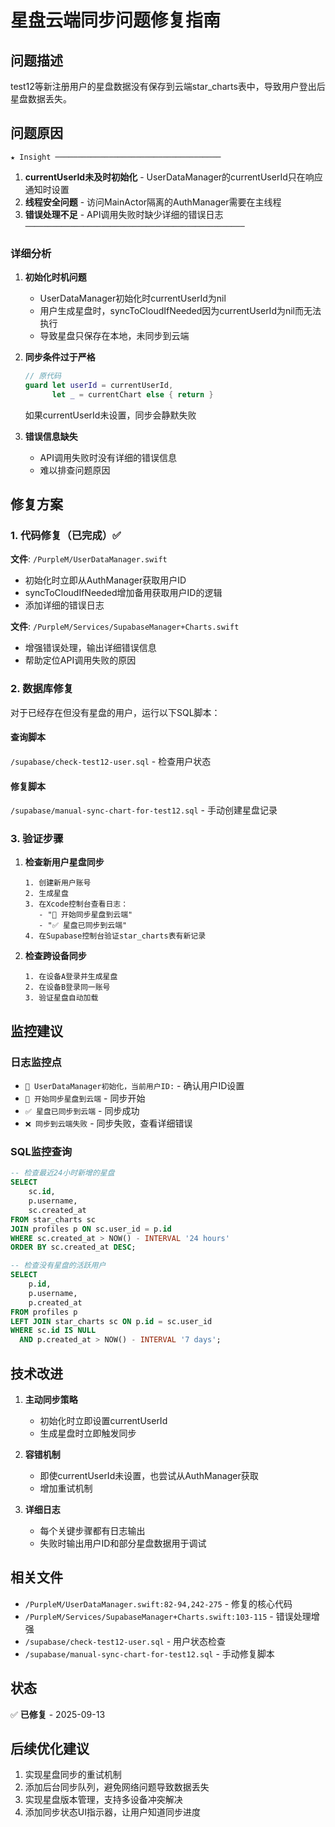 # 星盘云端同步问题修复指南

## 问题描述
test12等新注册用户的星盘数据没有保存到云端star_charts表中，导致用户登出后星盘数据丢失。

## 问题原因

`★ Insight ─────────────────────────────────────`
1. **currentUserId未及时初始化** - UserDataManager的currentUserId只在响应通知时设置
2. **线程安全问题** - 访问MainActor隔离的AuthManager需要在主线程
3. **错误处理不足** - API调用失败时缺少详细的错误日志
`─────────────────────────────────────────────────`

### 详细分析

1. **初始化时机问题**
   - UserDataManager初始化时currentUserId为nil
   - 用户生成星盘时，syncToCloudIfNeeded因为currentUserId为nil而无法执行
   - 导致星盘只保存在本地，未同步到云端

2. **同步条件过于严格**
   ```swift
   // 原代码
   guard let userId = currentUserId,
         let _ = currentChart else { return }
   ```
   如果currentUserId未设置，同步会静默失败

3. **错误信息缺失**
   - API调用失败时没有详细的错误信息
   - 难以排查问题原因

## 修复方案

### 1. 代码修复（已完成）✅

**文件**: `/PurpleM/UserDataManager.swift`

- 初始化时立即从AuthManager获取用户ID
- syncToCloudIfNeeded增加备用获取用户ID的逻辑
- 添加详细的错误日志

**文件**: `/PurpleM/Services/SupabaseManager+Charts.swift`

- 增强错误处理，输出详细错误信息
- 帮助定位API调用失败的原因

### 2. 数据库修复

对于已经存在但没有星盘的用户，运行以下SQL脚本：

#### 查询脚本
`/supabase/check-test12-user.sql` - 检查用户状态

#### 修复脚本
`/supabase/manual-sync-chart-for-test12.sql` - 手动创建星盘记录

### 3. 验证步骤

1. **检查新用户星盘同步**
   ```
   1. 创建新用户账号
   2. 生成星盘
   3. 在Xcode控制台查看日志：
      - "🔄 开始同步星盘到云端"
      - "✅ 星盘已同步到云端"
   4. 在Supabase控制台验证star_charts表有新记录
   ```

2. **检查跨设备同步**
   ```
   1. 在设备A登录并生成星盘
   2. 在设备B登录同一账号
   3. 验证星盘自动加载
   ```

## 监控建议

### 日志监控点
- `📝 UserDataManager初始化，当前用户ID:` - 确认用户ID设置
- `🔄 开始同步星盘到云端` - 同步开始
- `✅ 星盘已同步到云端` - 同步成功
- `❌ 同步到云端失败` - 同步失败，查看详细错误

### SQL监控查询
```sql
-- 检查最近24小时新增的星盘
SELECT 
    sc.id,
    p.username,
    sc.created_at
FROM star_charts sc
JOIN profiles p ON sc.user_id = p.id
WHERE sc.created_at > NOW() - INTERVAL '24 hours'
ORDER BY sc.created_at DESC;

-- 检查没有星盘的活跃用户
SELECT 
    p.id,
    p.username,
    p.created_at
FROM profiles p
LEFT JOIN star_charts sc ON p.id = sc.user_id
WHERE sc.id IS NULL
  AND p.created_at > NOW() - INTERVAL '7 days';
```

## 技术改进

1. **主动同步策略**
   - 初始化时立即设置currentUserId
   - 生成星盘时立即触发同步

2. **容错机制**
   - 即使currentUserId未设置，也尝试从AuthManager获取
   - 增加重试机制

3. **详细日志**
   - 每个关键步骤都有日志输出
   - 失败时输出用户ID和部分星盘数据用于调试

## 相关文件
- `/PurpleM/UserDataManager.swift:82-94,242-275` - 修复的核心代码
- `/PurpleM/Services/SupabaseManager+Charts.swift:103-115` - 错误处理增强
- `/supabase/check-test12-user.sql` - 用户状态检查
- `/supabase/manual-sync-chart-for-test12.sql` - 手动修复脚本

## 状态
✅ **已修复** - 2025-09-13

## 后续优化建议
1. 实现星盘同步的重试机制
2. 添加后台同步队列，避免网络问题导致数据丢失
3. 实现星盘版本管理，支持多设备冲突解决
4. 添加同步状态UI指示器，让用户知道同步进度